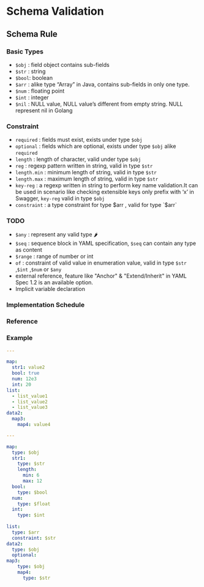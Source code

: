# Schema Validation

## Schema Rule

### Basic Types

- `$obj`  : field object contains sub-fields
- `$str`  : string
- `$bool`: boolean
- `$arr`  : alike type “Array” in Java, contains sub-fields in only one type.
- `$num`  : floating point
- `$int`  : integer
- `$nil`  : NULL value, NULL value’s different from empty string. NULL represent nil in Golang

### Constraint

- `required` :  fields must exist,  exists under type `$obj`
- `optional` :  fields which are optional,  exists under type `$obj` alike `required`
- `length` : length of character, valid under type `$obj`
- `reg` : regexp pattern written in string, valid in type `$str`
- `length.min` : minimum length of string, valid in type `$str`
- `length.max` : maximum length of string, valid in type `$str`
- `key-reg` : a regexp written in string to perform key name validation.It can be used in scenario like checking extensible keys only prefix with ‘x’ in Swagger, `key-reg` valid in type `$obj`
- `constraint` : a type constraint for type $arr , valid for type `$arr`

### TODO

- `$any`  : represent any valid type 🌶️
- `$seq`  : sequence block in YAML specification, `$seq` can contain any type as content
- `$range` : range of number or int
- `of` : constraint of valid value in enumeration value, valid in type `$str` ,`$int` ,`$num` or `$any`
- external reference, feature like  "Anchor" & "Extend/Inherit" in YAML Spec 1.2 is an available option.
- Implicit variable declaration

### Implementation Schedule

### Reference

### Example

```yaml
---

map:
  str1: value2
  bool: true
  num: 12e3
  int: 20
list:
  - list_value1
  - list_value2
  - list_value3
data2:
  map3:
    map4: value4
```

```yaml
---

map: 
  type: $obj
  str1: 
    type: $str
    length: 
      min: 6
      max: 12
  bool:
    type: $bool
  num:
    type: $float
  int:
    type: $int
  
list:
  type: $arr
  constraint: $str
data2:
  type: $obj
  optional: 
map3:
    type: $obj
    map4:
      type: $str
```